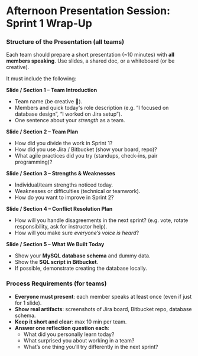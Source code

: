 # Afternoon Presentation Session: Sprint 1 Wrap-Up

### **Structure of the Presentation (all teams)**

Each team should prepare a short presentation (\~10 minutes) with **all members speaking**. Use slides, a shared doc, or a whiteboard (or be creative).

It must include the following:

**Slide / Section 1 – Team Introduction**

* Team name (be creative 🎉).
* Members and quick today's role description (e.g. “I focused on database design”, “I worked on Jira setup”).
* One sentence about your *strength* as a team.

**Slide / Section 2 – Team Plan**

* How did you divide the work in Sprint 1?
* How did you use Jira / Bitbucket (show your board, repo)?
* What agile practices did you try (standups, check-ins, pair programming)?

**Slide / Section 3 – Strengths & Weaknesses**

* Individual/team strengths noticed today.
* Weaknesses or difficulties (technical or teamwork).
* How do you want to improve in Sprint 2?

**Slide / Section 4 – Conflict Resolution Plan**

* How will you handle disagreements in the next sprint? (e.g. vote, rotate responsibility, ask for instructor help).
* How will you make sure *everyone’s voice is heard*?

**Slide / Section 5 – What We Built Today**

* Show your **MySQL database schema** and dummy data.
* Show the **SQL script in Bitbucket**.
* If possible, demonstrate creating the database locally.


### **Process Requirements (for teams)**

* **Everyone must present**: each member speaks at least once (even if just for 1 slide).
* **Show real artifacts**: screenshots of Jira board, Bitbucket repo, database schema.
* **Keep it short and clear**: max 10 min per team.
* **Answer one reflection question each**:
  * What did you personally learn today?
  * What surprised you about working in a team?
  * What’s one thing you’ll try differently in the next sprint?

